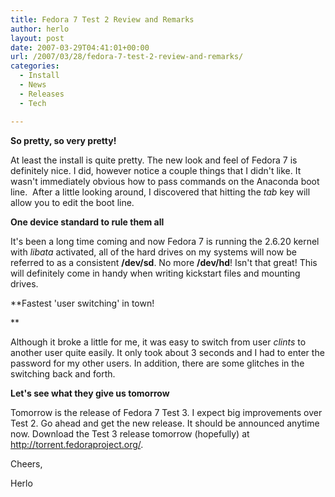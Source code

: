 ```yaml
---
title: Fedora 7 Test 2 Review and Remarks
author: herlo
layout: post
date: 2007-03-29T04:41:01+00:00
url: /2007/03/28/fedora-7-test-2-review-and-remarks/
categories:
  - Install
  - News
  - Releases
  - Tech

---
```

**So pretty, so very pretty!**

At least the install is quite pretty. The new look and feel of Fedora 7 is definitely nice. I did, however notice a couple things that I didn't like. It wasn't immediately obvious how to pass commands on the Anaconda boot line.  After a little looking around, I discovered that hitting the _tab_ key will allow you to edit the boot line.

**One device standard to rule them all**

It's been a long time coming and now Fedora 7 is running the 2.6.20 kernel with _libata_ activated, all of the hard drives on my systems will now be referred to as a consistent **/dev/sd**. No more **/dev/hd**! Isn't that great! This will definitely come in handy when writing kickstart files and mounting drives.

**Fastest 'user switching' in town!
  
** 

Although it broke a little for me, it was easy to switch from user _clints_ to another user quite easily. It only took about 3 seconds and I had to enter the password for my other users. In addition, there are some glitches in the switching back and forth.

**Let's see what they give us tomorrow**

Tomorrow is the release of Fedora 7 Test 3. I expect big improvements over Test 2. Go ahead and get the new release. It should be announced anytime now. Download the Test 3 release tomorrow (hopefully) at <a href="http://torrent.fedoraproject.org/" target="_blank">http://torrent.fedoraproject.org/</a>.

Cheers,

Herlo